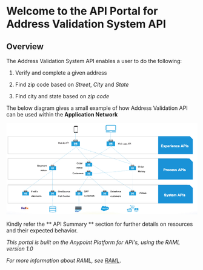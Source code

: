 # Welcome to the API Portal for Address Validation System API

## Overview

The Address Validation System API enables a user to do the following:

1. Verify and complete a given address

2. Find zip code based on _Street_, _City_ and _State_

3. Find city and state based on _zip code_

The below diagram gives a small example of how Address Validation API can be used within the **Application Network**

![Diagram](images/diagram.png)

Kindly refer the ** API Summary ** section for further details on resources and their expected behavior.

_This portal is built on the Anypoint Platform for API's, using the RAML version 1.0_

_For more information about RAML, see _[_RAML_](http://raml.org/)_._
